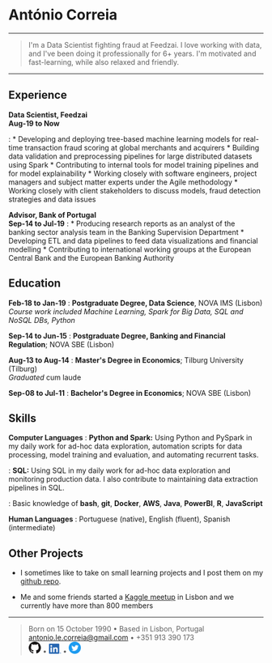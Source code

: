 António Correia
=================
----

>  I'm a Data Scientist fighting fraud at Feedzai. 
>  I love working with data, and I've been doing it professionally for 6+ years.
>  I'm motivated and fast-learning, while also relaxed and friendly.

----

Experience
----------

**Data Scientist, Feedzai <br> Aug-19 to Now**

:   * Developing and deploying tree-based machine learning models for real-time transaction fraud scoring at global merchants and acquirers
    * Building data validation and preprocessing pipelines for large distributed datasets using Spark
    * Contributing to internal tools for model training pipelines and for model explainability
    * Working closely with software engineers, project managers and subject matter experts under the Agile methodology
    * Working closely with client stakeholders to discuss models, fraud detection strategies and data issues


**Advisor, Bank of Portugal <br> Sep-14 to Jul-19**
:   * Producing research reports as an analyst of the banking sector analysis team in the Banking Supervision Department
    * Developing ETL and data pipelines to feed data visualizations and financial modelling
    * Contributing to international working groups at the European Central Bank and the European Banking Authority


Education
---------

**Feb-18 to Jan-19**
:   **Postgraduate Degree, Data Science**, NOVA IMS (Lisbon) <br>
    *Course work included Machine Learning, Spark for Big Data, SQL and NoSQL DBs, Python*

**Sep-14 to Jun-15**
:   **Postgraduate Degree, Banking and Financial Regulation**; NOVA SBE (Lisbon)

**Aug-13 to Aug-14**
:   **Master's Degree in Economics**; Tilburg University (Tilburg) <br>
    *Graduated* cum laude
    
**Sep-08 to Jul-11**
:   **Bachelor's Degree in Economics**; NOVA SBE (Lisbon)

Skills
--------------------

**Computer Languages**
:   **Python and Spark:** Using Python and PySpark in my daily work for ad-hoc
    data exploration, automation scripts for data processing, model 
    training and evaluation, and automating recurrent tasks. 

:   **SQL:** Using SQL in my daily work for ad-hoc data exploration
    and monitoring production data. I also contribute to maintaining
    data extraction pipelines in SQL.

:   Basic knowledge of **bash**, **git**, **Docker**, **AWS**, **Java**, **PowerBI**, **R**, **JavaScript**

**Human Languages**
:   Portuguese (native), English (fluent), Spanish (intermediate)

Other Projects
----------------------------------------

* I sometimes like to take on small learning projects and I post them on my [github repo](https://github.com/aglcorreia/).

* Me and some friends started a [Kaggle meetup](https://www.meetup.com/Lisbon-Kaggle/) in Lisbon and we currently have more than 800 members

----

> Born on 15 October 1990 • Based in Lisbon, Portugal <br>
> <antonio.le.correia@gmail.com> • +351 913 390 173 <br>
> <a href="https://github.com/aglcorreia"><img alt="GitHub repo" src="images/GitHub-Mark-32px.png?raw=true" width="24"/></a> • <a href="https://www.linkedin.com/in/antonioglcorreia"><img alt="LinkedIn page" src="images/LI-In-Bug.png?raw=true" width="24"/></a> • <a href="https://twitter.com/antoniogcorreia/"><img alt="Twitter" src="images/Twitter social icons - circle - blue.png?raw=true" width="24"/></a>
